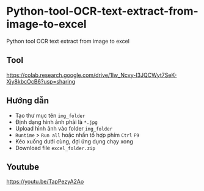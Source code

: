 # Python-tool-OCR-text-extract-from-image-to-excel
Python tool OCR text extract from image to excel

## Tool

https://colab.research.google.com/drive/1Iw_Ncvy-I3JQCWyt7SeK-Xjy8kbcOcB6?usp=sharing

## Hướng dẫn

* Tạo thư mục tên `img_folder`
* Định dạng hình ảnh phải là `*.jpg`
* Upload hình ảnh vào folder `img_folder`
* `Runtime` > `Run all` hoặc nhấn tổ hợp phím `Ctrl` `F9`
* Kéo xuống dưới cùng, đợi ứng dụng chạy xong
* Download file `excel_folder.zip`

## Youtube

https://youtu.be/TapPezyA2Ao

